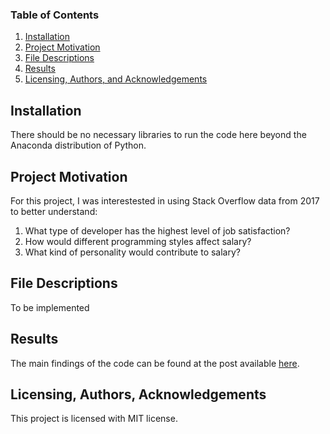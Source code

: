 
### Table of Contents

1. [Installation](#installation)
2. [Project Motivation](#motivation)
3. [File Descriptions](#files)
4. [Results](#results)
5. [Licensing, Authors, and Acknowledgements](#licensing)

## Installation <a name="installation"></a>

There should be no necessary libraries to run the code here beyond the Anaconda distribution of Python. 

## Project Motivation<a name="motivation"></a>

For this project, I was interestested in using Stack Overflow data from 2017 to better understand:

1. What type of developer has the highest level of job satisfaction?
2. How would different programming styles affect salary?
3. What kind of personality would contribute to salary?


## File Descriptions <a name="files"></a>

To be implemented

## Results<a name="results"></a>

The main findings of the code can be found at the post available [here](https://medium.com/).

## Licensing, Authors, Acknowledgements<a name="licensing"></a>

This project is licensed with MIT license. 

